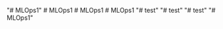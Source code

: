 "# MLOps1" 
#   M L O p s 1  
 #   M L O p s 1  
 #   M L O p s 1  
 "# test" 
"# test" 
"# test" 
"# MLOps1" 
